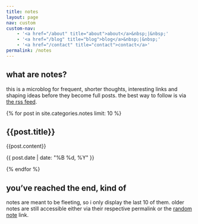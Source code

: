 ```yaml
---
title: notes
layout: page
nav: custom
custom-nav: 
    - '<a href="/about" title="about">about</a>&nbsp;|&nbsp;'
    - '<a href="/blog" title="blog">blog</a>&nbsp;|&nbsp;'
    - '<a href="/contact" title="contact">contact</a>'
permalink: /notes
---
```


<div class="callout" markdown="1">

## what are notes?

this is a microblog for frequent, shorter thoughts, interesting links and shaping ideas before they become full posts. the best way to follow is via [the rss feed](/rss).

</div>


{% for post in site.categories.notes limit: 10 %}
<section class="note-entry" markdown="1">
<h1><a href="{{post.url}}" style="text-decoration: none;">{{post.title}}</a></h1>

{{post.content}}

<p class="note-date-line"><time datetime="{{ post.date | date: '%Y-%m-%d' }}">{{ post.date | date: "%B %d, %Y" }}</time></p>
</section>


{% endfor %}

<div class="callout" markdown="1">

## you’ve reached the end, kind of

notes are meant to be fleeting, so i only display the last 10 of them. older notes are still accessible either via their respective permalink or the [random note](/notes/random) link.

</div>


